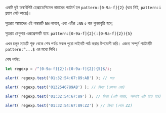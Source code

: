 একটি দুই অঙ্কবিশিষ্ট হেক্সাডেসিমেল নাম্বারের প্যাটার্ন হল `pattern:[0-9a-f]{2}` (ধরে নিই, `pattern:i` ফ্ল্যাগ সেট আছে)।

সুতরাং আমাদের এই নাম্বারটি `NN` লাগবে, এবং এটির `:NN` ৫ বার পুনরাবৃত্তি হবে;

সুতরাং রেগুলার এক্সপ্রেশনটি হবে: `pattern:[0-9a-f]{2}(:[0-9a-f]{2}){5}`

এখন চলুন ম্যাচটি শুরু থেকে শেষ পর্যন্ত সকল পুরো লাইনটি পাঠ করার উপযোগী করি। এজন্য সম্পূর্ন প্যাটার্নটি  `pattern:^...$` এর মধ্যে লিখি।

শেষ পর্যন্ত:

```js run
let regexp = /^[0-9a-f]{2}(:[0-9a-f]{2}){5}$/i;

alert( regexp.test('01:32:54:67:89:AB') ); // সত্য

alert( regexp.test('0132546789AB') ); // মিথ্যা (কোলন নেয়)

alert( regexp.test('01:32:54:67:89') ); // মিথ্যা (৫টি নাম্বার, অবশ্যই ৬টি হতে হবে)

alert( regexp.test('01:32:54:67:89:ZZ') ) // মিথ্যা (শেষে ZZ)
```
